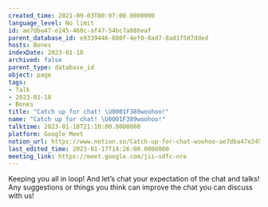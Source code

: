 ```yaml
---
created_time: 2021-09-03T00:07:00.0000000
language_level: No limit
id: ae7dba47-e245-460c-af47-54bc7a886eaf
parent_database_id: e9339446-880f-4ef0-8ad7-8ad1f507dded
hosts: Bones
indexDate: 2023-01-18
archived: false
parent_type: database_id
object: page
tags:
- Talk
- 2023-01-18
- Bones
title: "Catch up for chat! \U0001F389woohoo!"
name: "Catch up for chat! \U0001F389woohoo!"
talktime: 2023-01-18T21:10:00.0000000
platform: Google Meet
notion_url: https://www.notion.so/Catch-up-for-chat-woohoo-ae7dba47e245460caf4754bc7a886eaf
last_edited_time: 2023-01-17T14:26:00.0000000
meeting_link: https://meet.google.com/jii-vdfc-nre
---
```


Keeping you all in loop! And let’s chat your expectation of the chat and talks!
Any suggestions or things you think can improve the chat you can discuss with us!





